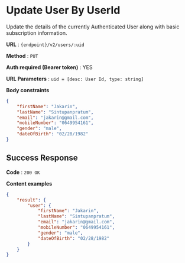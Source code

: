 # Update User By UserId

Update the details of the currently Authenticated User along with basic
subscription information.

**URL** : `{endpoint}/v2/users/:uid`

**Method** : `PUT`

**Auth required (Bearer token)** : YES

**URL Parameters** : `uid = [desc: User Id, type: string]`

**Body constraints**

```json
{
    "firstName": "Jakarin",
    "lastName": "Sintupanpratum",
    "email": "jakarin@gmail.com",
    "mobileNumber": "0649954161",
    "gender": "male",
    "dateOfBirth": "02/28/1982"
}
```

## Success Response

**Code** : `200 OK`

**Content examples**


```json
{
    "result": {
        "user": {
            "firstName": "Jakarin",
            "lastName": "Sintupanpratum",
            "email": "jakarin@gmail.com",
            "mobileNumber": "0649954161",
            "gender": "male",
            "dateOfBirth": "02/28/1982"
        }
    }
}
```